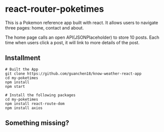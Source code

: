 # react-router-poketimes
This is a Pokemon reference app built with react. It allows users to navigate three pages: home, contact and about.

The home page calls an open API(JSONPlaceholder) to store 10 posts. Each time when users click a post, it will link to more details of the post.


## Installment
```
# Built the App
git clone https://github.com/guanchen18/know-weather-react-app
cd my-poketimes
npm install
npm start

# Install the following packages
cd my-poketimes
npm install react-route-dom
npm install axios
```

## Something missing?


